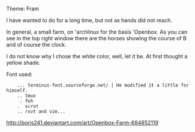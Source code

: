 Theme: Fram

I have wanted to do for a long time, but not as hands did not reach.

In general, a small farm, on 'archlinux for the basis 'Openbox.
As you can see in the top right window there are the horses showing the course of B and of course the clock.

I do not know why I chose the white color, well, let it be. At first thought a yellow shade.

Font used:
        
        ... terminus-font.sourceforge.net/ | He modified it a little for himself.
        .. tmux
         . feh
        .  scrot
        .. rxvt and vim...

http://boris241.deviantart.com/art/Openbox-Farm-684852119
